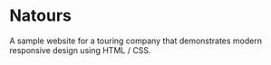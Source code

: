 # Natours
A sample website for a touring company that demonstrates modern responsive design using HTML / CSS.
